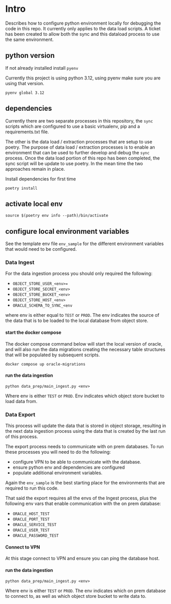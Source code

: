 # Intro

Describes how to configure python environment locally for debugging the code
in this repo.  It currently only applies to the data load scripts.  A ticket has
been created to allow both the sync and this dataload process to use the same
environment.

## python version

If not already installed install `pyenv`

Currently this project is using python 3.12, using pyenv make sure you are using that version.

`pyenv global 3.12`


## dependencies

Currently there are two separate processes in this repository, the `sync` scripts
which are configured to use a basic virtualenv, pip and a requirements.txt file.

The other is the data load / extraction processes that are setup to use poetry.
The purpose of data load / extraction processes is to enable an environment that
can be used to further develop and debug the `sync` process.  Once the data load
portion of this repo has been completed, the sync script will be update to use
poetry.  In the mean time the two approaches remain in place.

Install dependencies for first time

`poetry install`

## activate local env

`source $(poetry env info --path)/bin/activate`

## configure local environment variables

See the template env file `env_sample` for the different environment variables
that would need to be configured.

### Data Ingest

For the data ingestion process you should only required the following:

* `OBJECT_STORE_USER_<env>=`
* `OBJECT_STORE_SECRET_<env>`
* `OBJECT_STORE_BUCKET_<env>`
* `OBJECT_STORE_HOST_<env>`
* `ORACLE_SCHEMA_TO_SYNC_<env`

where env is either equal to `TEST` or `PROD`.  The env indicates the source of
the data that is to be loaded to the local database from object store.

#### start the docker compose

The docker compose command below will start the local version of oracle, and
will also run the data migrations creating the necessary table structures that
will be populated by subsequent scripts.

`docker compose up oracle-migrations`

#### run the data ingestion

`python data_prep/main_ingest.py <env>`

Where env is either `TEST` or `PROD`.  Env indicates which object store bucket
to load data from.

### Data Export

This process will update the data that is stored in object storage, resulting
in the next data ingestion process using the data that is created by the last
run of this process.

The export process needs to communicate with on prem databases.  To run these
processes you will need to do the following:

* configure VPN to be able to communicate with the database.
* ensure python env and dependencies are configured
* populate additional environment variables.

Again the `env_sample` is the best starting place for the environments that are
required to run this code.

That said the export requires all the envs of the Ingest process, plus the
following env vars that enable communication with the on prem database:

* `ORACLE_HOST_TEST`
* `ORACLE_PORT_TEST`
* `ORACLE_SERVICE_TEST`
* `ORACLE_USER_TEST`
* `ORACLE_PASSWORD_TEST`

#### Connect to VPN

At this stage connect to VPN and ensure you can ping the database host.

#### run the data ingestion

`python data_prep/main_ingest.py <env>`

Where env is either `TEST` or `PROD`.  The env indicates which on prem database
to connect to, as well as which object store bucket to write data to.
